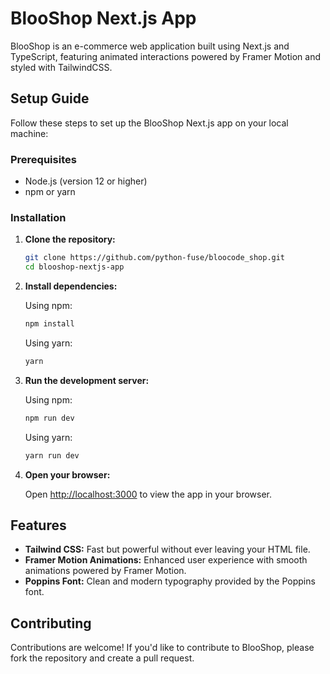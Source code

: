 # BlooShop Next.js App

BlooShop is an e-commerce web application built using Next.js and TypeScript, featuring animated interactions powered by Framer Motion and styled with TailwindCSS.

## Setup Guide

Follow these steps to set up the BlooShop Next.js app on your local machine:

### Prerequisites

- Node.js (version 12 or higher)
- npm or yarn

### Installation

1. **Clone the repository:**

   ```bash
   git clone https://github.com/python-fuse/bloocode_shop.git
   cd blooshop-nextjs-app
   ```

2. **Install dependencies:**

   Using npm:

   ```bash
   npm install
   ```

   Using yarn:

   ```bash
   yarn
   ```

3. **Run the development server:**

   Using npm:

   ```bash
   npm run dev
   ```

   Using yarn:

   ```bash
   yarn run dev
   ```

4. **Open your browser:**

   Open [http://localhost:3000](http://localhost:3000) to view the app in your browser.

## Features

- **Tailwind CSS:** Fast but powerful without ever leaving your HTML file.
- **Framer Motion Animations:** Enhanced user experience with smooth animations powered by Framer Motion.
- **Poppins Font:** Clean and modern typography provided by the Poppins font.

## Contributing

Contributions are welcome! If you'd like to contribute to BlooShop, please fork the repository and create a pull request.
